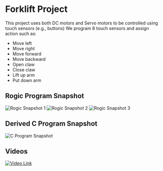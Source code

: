 # Forklift Project

This project uses both DC motors and Servo motors to be controlled using touch sensors (e.g., buttons) We program 8 touch sensors and assign action such as:

* Move left
* Move right
* Move forward
* Move backward
* Open claw
* Close claw
* Lift up arm
* Put down arm

## Rogic Program Snapshot

![Rogic Snapshot 1](https://raw.githubusercontent.com/makaboomguest/roborobo/master/seungho-lee/12-09-2017/doc/rpj1.JPG)
![Rogic Snapshot 2](https://raw.githubusercontent.com/makaboomguest/roborobo/master/seungho-lee/12-09-2017/doc/rpj2.JPG)
![Rogic Snapshot 3](https://raw.githubusercontent.com/makaboomguest/roborobo/master/seungho-lee/12-09-2017/doc/rpj3.JPG)

## Derived C Program Snapshot

![C Program Snapshot](https://raw.githubusercontent.com/makaboomguest/roborobo/master/seungho-lee/12-09-2017/doc/c.JPG)

## Videos

[![Video Link](https://photos.google.com/u/1/photo/AF1QipNtuaOR-wUcy6-t6Zvu3F8oN22mbd42xXw8tn1G)](https://photos.google.com/u/1/photo/AF1QipNtuaOR-wUcy6-t6Zvu3F8oN22mbd42xXw8tn1G)
